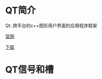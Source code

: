 # QT简介

Qt: 跨平台的c++图形用户界面的应用程序框架

[官网](http://www.qt.io/download)

[下载](http://download.qt.io/archive/qt/5.9/5.9.1/)

# QT信号和槽

